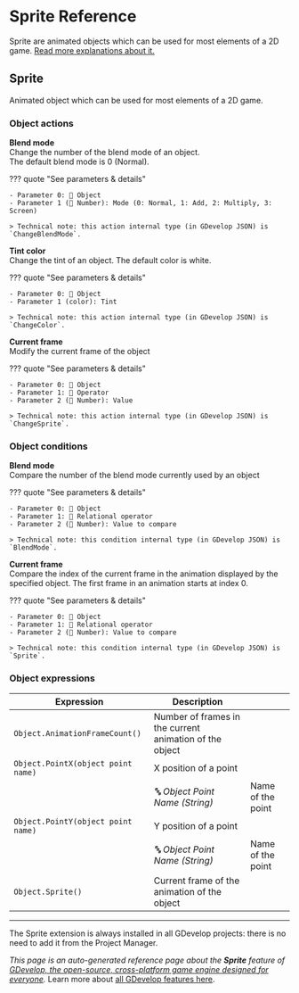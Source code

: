 # Sprite Reference

Sprite are animated objects which can be used for most elements of a 2D game. [Read more explanations about it.](/gdevelop5/objects/sprite)



## Sprite 

Animated object which can be used for most elements of a 2D game. 

### Object actions

**Blend mode**  
Change the number of the blend mode of an object.  
The default blend mode is 0 (Normal).

??? quote "See parameters & details"

    - Parameter 0: 👾 Object
    - Parameter 1 (🔢 Number): Mode (0: Normal, 1: Add, 2: Multiply, 3: Screen)

    > Technical note: this action internal type (in GDevelop JSON) is `ChangeBlendMode`.

**Tint color**  
Change the tint of an object. The default color is white.

??? quote "See parameters & details"

    - Parameter 0: 👾 Object
    - Parameter 1 (color): Tint

    > Technical note: this action internal type (in GDevelop JSON) is `ChangeColor`.

**Current frame**  
Modify the current frame of the object

??? quote "See parameters & details"

    - Parameter 0: 👾 Object
    - Parameter 1: 🟰 Operator
    - Parameter 2 (🔢 Number): Value

    > Technical note: this action internal type (in GDevelop JSON) is `ChangeSprite`.

### Object conditions

**Blend mode**  
Compare the number of the blend mode currently used by an object

??? quote "See parameters & details"

    - Parameter 0: 👾 Object
    - Parameter 1: 🟰 Relational operator
    - Parameter 2 (🔢 Number): Value to compare

    > Technical note: this condition internal type (in GDevelop JSON) is `BlendMode`.

**Current frame**  
Compare the index of the current frame in the animation displayed by the specified object. The first frame in an animation starts at index 0.

??? quote "See parameters & details"

    - Parameter 0: 👾 Object
    - Parameter 1: 🟰 Relational operator
    - Parameter 2 (🔢 Number): Value to compare

    > Technical note: this condition internal type (in GDevelop JSON) is `Sprite`.

### Object expressions

| Expression | Description |  |
|-----|-----|-----|
| `Object.AnimationFrameCount()` | Number of frames in the current animation of the object ||
| `Object.PointX(object point name)` | X position of a point ||
| | _🔤 Object Point Name (String)_ | Name of the point |
| `Object.PointY(object point name)` | Y position of a point ||
| | _🔤 Object Point Name (String)_ | Name of the point |
| `Object.Sprite()` | Current frame of the animation of the object ||



---

The Sprite extension is always installed in all GDevelop projects: there is no need to add it from the Project Manager.

*This page is an auto-generated reference page about the **Sprite** feature of [GDevelop, the open-source, cross-platform game engine designed for everyone](https://gdevelop.io/).* Learn more about [all GDevelop features here](/gdevelop5/all-features).